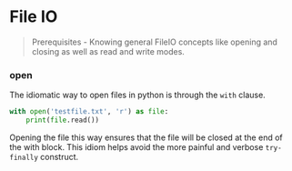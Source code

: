 # File IO

> Prerequisites - Knowing general FileIO concepts like opening and closing as well as read and write modes.

### open

The idiomatic way to open files in python is through the `with` clause.


```python
with open('testfile.txt', 'r') as file:
    print(file.read())

```

Opening the file this way ensures that the file will be closed at the end of the with block. This idiom helps avoid the more painful and verbose `try-finally` construct.
